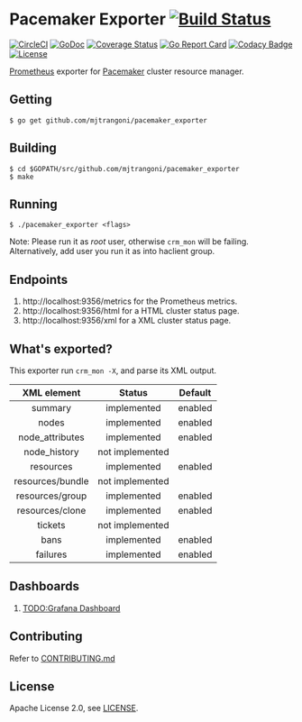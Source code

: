 # Pacemaker Exporter [![Build Status](https://travis-ci.org/mjtrangoni/pacemaker_exporter.svg)][travis]

[![CircleCI](https://circleci.com/gh/mjtrangoni/pacemaker_exporter.svg?style=svg)](https://circleci.com/gh/mjtrangoni/pacemaker_exporter)
[![GoDoc](https://godoc.org/github.com/mjtrangoni/pacemaker_exporter?status.svg)](https://godoc.org/github.com/mjtrangoni/pacemaker_exporter)
[![Coverage Status](https://coveralls.io/repos/github/mjtrangoni/pacemaker_exporter/badge.svg?branch=master)](https://coveralls.io/github/mjtrangoni/pacemaker_exporter?branch=master)
[![Go Report Card](https://goreportcard.com/badge/github.com/mjtrangoni/pacemaker_exporter)](https://goreportcard.com/report/github.com/mjtrangoni/pacemaker_exporter)
[![Codacy Badge](https://api.codacy.com/project/badge/Grade/00e03e600d5744d1a2cc21d98e2f8273)](https://www.codacy.com/app/mjtrangoni/pacemaker_exporter?utm_source=github.com&amp;utm_medium=referral&amp;utm_content=mjtrangoni/pacemaker_exporter&amp;utm_campaign=Badge_Grade)
[![License](https://img.shields.io/badge/License-Apache%202.0-blue.svg)](https://raw.githubusercontent.com/mjtrangoni/pacemaker_exporter/master/LICENSE)

[Prometheus](https://prometheus.io/) exporter for [Pacemaker](https://github.com/ClusterLabs/pacemaker) cluster resource manager.

## Getting

```
$ go get github.com/mjtrangoni/pacemaker_exporter
```

## Building

```
$ cd $GOPATH/src/github.com/mjtrangoni/pacemaker_exporter
$ make
```

## Running

```
$ ./pacemaker_exporter <flags>
```
Note: Please run it as *root* user, otherwise `crm_mon` will be failing.
Alternatively, add user you run it as into haclient group.

## Endpoints

 1. http://localhost:9356/metrics for the Prometheus metrics.
 2. http://localhost:9356/html for a HTML cluster status page.
 2. http://localhost:9356/xml for a XML cluster status page.

## What's exported?

This exporter run `crm_mon -X`, and parse its XML output.

|   XML element    |     Status      | Default |
|:----------------:|:---------------:| :------:|
| summary          | implemented     | enabled |
| nodes            | implemented     | enabled |
| node_attributes  | implemented     | enabled |
| node_history     | not implemented |         |
| resources        | implemented     | enabled |
| resources/bundle | not implemented |         |
| resources/group  | implemented     | enabled |
| resources/clone  | implemented     | enabled |
| tickets          | not implemented |         |
| bans             | implemented     | enabled |
| failures         | implemented     | enabled |

## Dashboards

 1. [TODO:Grafana Dashboard]()

## Contributing

Refer to [CONTRIBUTING.md](https://github.com/mjtrangoni/pacemaker_exporter/blob/master/CONTRIBUTING.md)

## License

Apache License 2.0, see [LICENSE](https://github.com/mjtrangoni/mjtrangoni/blob/master/LICENSE).

[travis]: https://travis-ci.org/mjtrangoni/pacemaker_exporter
